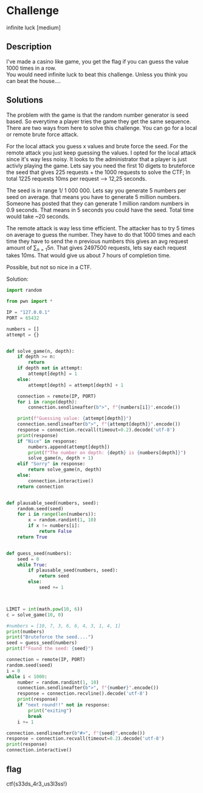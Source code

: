 # Challenge

infinite luck [medium]

## Description

I've made a casino like game, you get the flag if you can guess the value 1000 times in a row.  
You would need infinite luck to beat this challenge. Unless you think you can beat the house....

## Solutions

The problem with the game is that the random number generator is seed based. So everytime a player tries the game they get the same sequence.
There are two ways from here to solve this challenge. You can go for a local or remote brute force attack. 

For the local attack you guess x values and brute force the seed. For the remote attack you just keep guessing the values. 
I opted for the local attack since it's way less noisy. It looks to the administrator that a player is just activly playing the game. Lets say you need the first 10 digets to bruteforce the seed that gives 225 requests + the 1000 requests to solve the CTF; In total 1225 requests 10ms per request --> 12,25 seconds. 

The seed is in range 1/ 1 000 000. Lets say you generate 5 numbers per seed on average. that means you have to generate 5 million numbers. Someone has posted that they can generate 1 million random numbers in 0.9 seconds. That means in 5 seconds you could have the seed. Total time would take ~20 seconds. 

The remote attack is way less time efficient. The attacker has to try 5 times on average to guess the number. They have to do that 1000 times and each time they have to send the n previous numbers this gives an avg request amount of $\sum_{n=1} 5n$. That gives 2497500 requests, lets say each request takes 10ms. That would give us about 7 hours of completion time. 

Possible, but not so nice in a CTF. 


Solution: 
```python
import random

from pwn import *

IP = "127.0.0.1"
PORT = 65432

numbers = []
attempt = {}


def solve_game(n, depth):
    if depth >= n:
        return
    if depth not in attempt:
        attempt[depth] = 1
    else:
        attempt[depth] = attempt[depth] + 1

    connection = remote(IP, PORT)
    for i in range(depth):
        connection.sendlineafter(b">", f"{numbers[i]}".encode())

    print(f"Guessing value: {attempt[depth]}")
    connection.sendlineafter(b">", f"{attempt[depth]}".encode())
    response = connection.recvall(timeout=0.2).decode('utf-8')
    print(response)
    if "Nice" in response:
        numbers.append(attempt[depth])
        print(f"The number on depth: {depth} is {numbers[depth]}")
        solve_game(n, depth + 1)
    elif "Sorry" in response:
        return solve_game(n, depth)
    else:
        connection.interactive()
    return connection


def plausable_seed(numbers, seed):
    random.seed(seed)
    for i in range(len(numbers)):
        x = random.randint(1, 10)
        if x != numbers[i]:
            return False
    return True


def guess_seed(numbers):
    seed = 0
    while True:
        if plausable_seed(numbers, seed):
            return seed
        else:
            seed += 1



LIMIT = int(math.pow(10, 6))
c = solve_game(10, 0)

#numbers = [10, 7, 3, 6, 6, 4, 3, 1, 4, 1]
print(numbers)
print("Bruteforce the seed....")
seed = guess_seed(numbers)
print(f"Found the seed: {seed}")

connection = remote(IP, PORT)
random.seed(seed)
i = 0
while i < 1000:
    number = random.randint(1, 10)
    connection.sendlineafter(b">", f"{number}".encode())
    response = connection.recvline().decode('utf-8')
    print(response)
    if "next round!!" not in response:
        print("exiting")
        break
    i += 1

connection.sendlineafter(b"#>", f"{seed}".encode())
response = connection.recvall(timeout=0.2).decode('utf-8')
print(response)
connection.interactive()
```

## flag 
ctf{s33ds_4r3_us3l3ss!}
